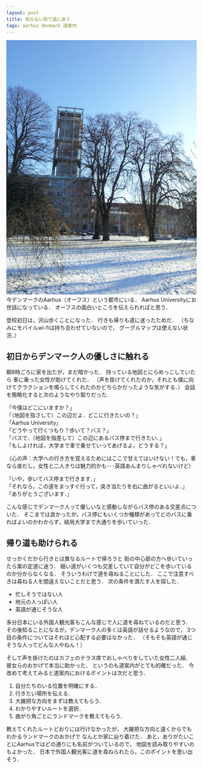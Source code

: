 ```yaml
---
layout: post
title: 知らない街で道に迷う
tags: aarhus denmark 道案内
---
```


![オーフスの写真](/_pictures/20160117_111915.jpg)
今デンマークのAarhus（オーフス）という都市にいる．
Aarhus Universityにお世話になっている．
オーフスの面白いところを伝えられればと思う．

登校初日は，沢山歩くことになった．
行きも帰りも道に迷ったためだ．
（ちなみにモバイルwi-fiは持ち合わせていないので，
グーグルマップは使えない状況．）

<!--more-->

## 初日からデンマーク人の優しさに触れる 
朝8時ごろに家を出たが，まだ暗かった．
持っている地図とにらめっこしていたら
車に乗った女性が助けてくれた．
（声を掛けてくれたのか，それとも僕に向けてクラクションを鳴らしてくれたのかどちらかだったような気がする．）
会話を簡略化すると次のようなやり取りだった.  

「今僕はどこにいますか？」  
「（地図を指さして）この辺だよ．どこに行きたいの？」  
「Aarhus University」  
「どうやって行くつもり？歩いて？バス？」  
「バスで．（地図を指差して）この辺にあるバス停まで行きたい．」  
「もしよければ，大学まで車で乗せていってあげるよ，どうする？」  

（心の声：大学への行き方を覚えるためにはここで甘えてはいけない！でも，車なら楽だし，女性と二人きりは魅力的かも･･･英語あんまりしゃべれないけど）

「いや，歩いてバス停まで行きます．」  
「それなら，この道をまっすぐ行って，突き当たりを右に曲がるといいよ．」  
「ありがとうございます．」  

こんな感じでデンマーク人って優しいなと感動しながらバス停のある交差点についた．
そこまでは良かったが，バス停にもいくつか種類があってどのバスに乗ればよいのかわからず，結局大学まで大通りを歩いていった．

## 帰り道も助けられる
せっかくだから行きとは異なるルートで帰ろうと
街の中心部の方へ歩いていったら案の定道に迷う．
細い道がいくつも交差していて自分がどこを歩いているのか分からなくなる．
そういうわけで道を尋ねることにした．
ここで注意すべきは尋ねる人を間違えないことだと思う．
次の条件を満たす人を探した．

- 忙しそうではない人
- 地元の人っぽい人
- 英語が通じそうな人

多分日本にいる外国人観光客もこんな感じで人に道を尋ねているのだと思う．
その後知ることになるが，デンマーク人の多くは英語が話せるようなので，
3つ目の条件についてはそれほど心配する必要はなかった．
（そもそも英語が通じそうな人ってどんな人やねん！）

そして声を掛けたのはカフェのテラス席でおしゃべりをしていた女性二人組．
彼女らのおかげで本当に助かった．
というのも道案内がとても的確だった．
今改めて考えてみると道案内におけるポイントは次だと思う．

1. 自分たちのいる位置を明確にする．
2. 行きたい場所を伝える．
3. 大雑把な方向をまずは教えてもらう．
4. わかりやすいルートを選択．
5. 曲がり角ごとにランドマークを教えてもらう．

教えてくれたルートどおりには行けなかったが，
大雑把な方向と遠くからでもわかるランドマークのおかげで
なんとか家に辿り着けた．
あと，ありがたいことにAarhusではどの通りにも名前がついているので，
地図を読み取りやすいのもよかった．
日本で外国人観光客に道を尋ねられたら，このポイントを思い出そう．




